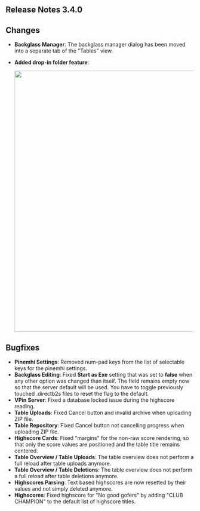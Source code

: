 ## Release Notes 3.4.0

## Changes

- **Backglass Manager**: The backglass manager dialog has been moved into a separate tab of the "Tables" view.
- **Added drop-in folder feature**: 

  <img src="https://raw.githubusercontent.com/syd711/vpin-studio/main/documentation/tables/drop-ins-menu.png" width="700" />


## Bugfixes

- **Pinemhi Settings**: Removed num-pad keys from the list of selectable keys for the pinemhi settings.
- **Backglass Editing**: Fixed **Start as Exe** setting that was set to **false** when any other option was changed than itself. The field remains empty now so that the server default will be used. You have to toggle previously touched .directb2s files to reset the flag to the default.
- **VPin Server**: Fixed a database locked issue during the highscore reading. 
- **Table Uploads**: Fixed Cancel button and invalid archive when uploading ZIP file.
- **Table Repository**: Fixed Cancel button not cancelling progress when uploading ZIP file.
- **Highscore Cards**: Fixed "margins" for the non-raw score rendering, so that only the score values are positioned and the table title remains centered.
- **Table Overview / Table Uploads**: The table overview does not perform a full reload after table uploads anymore. 
- **Table Overview / Table Deletions**: The table overview does not perform a full reload after table deletions anymore. 
- **Highscores Parsing**: Text based highscores are now resetted by their values and not simply deleted anymore.
- **Highscores**: Fixed highscore for "No good gofers" by adding "CLUB CHAMPION" to the default list of highscore titles.
